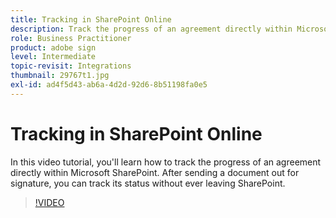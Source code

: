 ```yaml
---
title: Tracking in SharePoint Online
description: Track the progress of an agreement directly within Microsoft Sharepoint
role: Business Practitioner
product: adobe sign
level: Intermediate
topic-revisit: Integrations
thumbnail: 29767t1.jpg
exl-id: ad4f5d43-ab6a-4d2d-92d6-8b51198fa0e5
---
```

# Tracking in SharePoint Online

In this video tutorial, you'll learn how to track the progress of an agreement directly within Microsoft SharePoint. After sending a document out for signature, you can track its status without ever leaving SharePoint.

>[!VIDEO](https://video.tv.adobe.com/v/29767t1?hidetitle=true)
